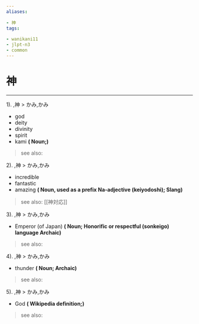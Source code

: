 ```yaml
---
aliases:
    
- 神
tags:
    
- wanikani11
- jlpt-n3
- common
---
```


# 神
---
1).
,神 > かみ,かみ

- god
- deity
- divinity
- spirit
- kami
**( Noun;)**
> see also: 
            
2).
,神 > かみ,かみ

- incredible
- fantastic
- amazing
**( Noun, used as a prefix Na-adjective (keiyodoshi); Slang)**
> see also:  [[神対応]]
            
3).
,神 > かみ,かみ

- Emperor (of Japan)
**( Noun; Honorific or respectful (sonkeigo) language Archaic)**
> see also: 
            
4).
,神 > かみ,かみ

- thunder
**( Noun; Archaic)**
> see also: 
            
5).
,神 > かみ,かみ

- God
**( Wikipedia definition;)**
> see also: 
            